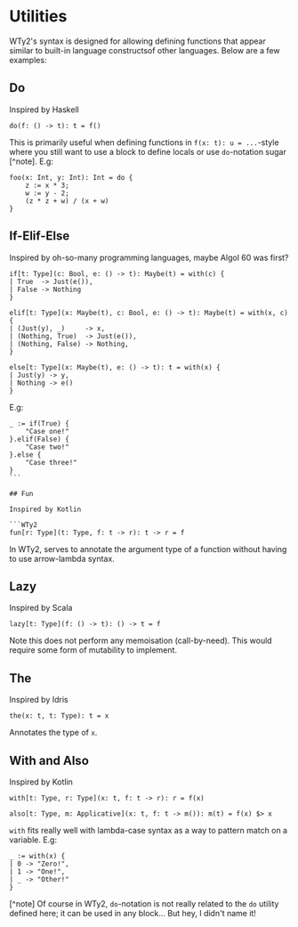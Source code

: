 # Utilities

WTy2's syntax is designed for allowing defining functions that appear similar to built-in language constructsof other languages. Below are a few examples:

## Do

Inspired by Haskell

```WTy2
do(f: () -> t): t = f()
```

This is primarily useful when defining functions in `f(x: t): u = ...`-style where you still want to use a block to define locals or use `do`-notation sugar [^note]. E.g:

```WTy2
foo(x: Int, y: Int): Int = do {
    z := x * 3;
    w := y - 2;
    (z * z + w) / (x + w)
}
```

## If-Elif-Else

Inspired by oh-so-many programming languages, maybe Algol 60 was first?

```WTy2
if[t: Type](c: Bool, e: () -> t): Maybe(t) = with(c) {
| True  -> Just(e()),
| False -> Nothing
}
```

```
elif[t: Type](x: Maybe(t), c: Bool, e: () -> t): Maybe(t) = with(x, c) {
| (Just(y), _)     -> x,
| (Nothing, True)  -> Just(e()),
| (Nothing, False) -> Nothing,
}
```

```WTy2
else[t: Type](x: Maybe(t), e: () -> t): t = with(x) {
| Just(y) -> y,
| Nothing -> e()
}
```

E.g:

````WTy2
_ := if(True) {
    "Case one!"
}.elif(False) {
    "Case two!"
}.else {
    "Case three!"
}
```

## Fun

Inspired by Kotlin

```WTy2
fun[r: Type](t: Type, f: t -> r): t -> r = f
````

In WTy2, serves to annotate the argument type of a function without having to use arrow-lambda syntax.

## Lazy

Inspired by Scala

```WTy2
lazy[t: Type](f: () -> t): () -> t = f
```

Note this does not perform any memoisation (call-by-need). This would require some form of mutability to implement.

## The

Inspired by Idris

```
the(x: t, t: Type): t = x
```

Annotates the type of `x`.

## With and Also

Inspired by Kotlin

```WTy2
with[t: Type, r: Type](x: t, f: t -> r): r = f(x)
```

```WTy2
also[t: Type, m: Applicative](x: t, f: t -> m()): m(t) = f(x) $> x
```

`with` fits really well with lambda-case syntax as a way to pattern match on a variable. E.g:

```WTy2
_ := with(x) {
| 0 -> "Zero!",
| 1 -> "One!",
| _ -> "Other!"
}
```

[^note] Of course in WTy2, `do`-notation is not really related to the `do` utility defined here; it can be used in any block... But hey, I didn't name it!
